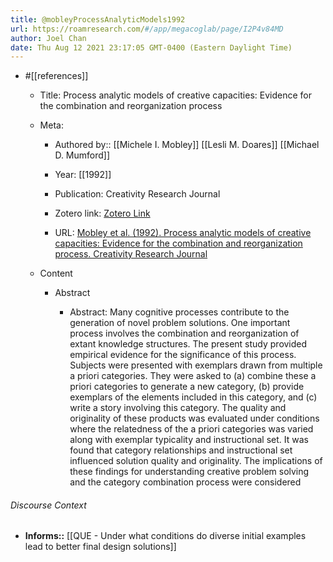 ```yaml
---
title: @mobleyProcessAnalyticModels1992
url: https://roamresearch.com/#/app/megacoglab/page/I2P4v84MD
author: Joel Chan
date: Thu Aug 12 2021 23:17:05 GMT-0400 (Eastern Daylight Time)
---
```


- #[[references]]

    - Title: Process analytic models of creative capacities: Evidence for the combination and reorganization process

    - Meta:

        - Authored by:: [[Michele I. Mobley]] [[Lesli M. Doares]] [[Michael D. Mumford]]

        - Year: [[1992]]

        - Publication: Creativity Research Journal

        - Zotero link: [Zotero Link](zotero://select/items/7_VAXACTNI)

        - URL: [Mobley et al. (1992). Process analytic models of creative capacities: Evidence for the combination and reorganization process. Creativity Research Journal](undefined)

    - Content

        - Abstract

            - Abstract: Many cognitive processes contribute to the generation of novel problem solutions. One important process involves the combination and reorganization of extant knowledge structures. The present study provided empirical evidence for the significance of this process. Subjects were presented with exemplars drawn from multiple a priori categories. They were asked to (a) combine these a priori categories to generate a new category, (b) provide exemplars of the elements included in this category, and (c) write a story involving this category. The quality and originality of these products was evaluated under conditions where the relatedness of the a priori categories was varied along with exemplar typicality and instructional set. It was found that category relationships and instructional set influenced solution quality and originality. The implications of these findings for understanding creative problem solving and the category combination process were considered

###### Discourse Context

- **Informs::** [[QUE - Under what conditions do diverse initial examples lead to better final design solutions]]
